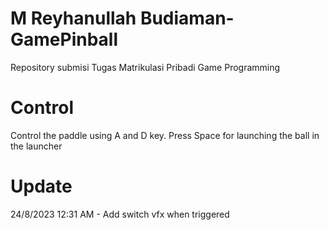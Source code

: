 # M Reyhanullah Budiaman-GamePinball
Repository submisi Tugas Matrikulasi Pribadi Game Programming

# Control
Control the paddle using A and D key. Press Space for launching the ball in the launcher

# Update
24/8/2023 12:31 AM - Add switch vfx when triggered
